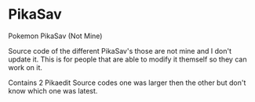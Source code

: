 # PikaSav
Pokemon PikaSav (Not Mine)


Source code of the different PikaSav's those are not mine and I don't update it. This is for people that are able to modify it themself so they can work on it.

Contains 2 Pikaedit Source codes one was larger then the other but don't know which one was latest.